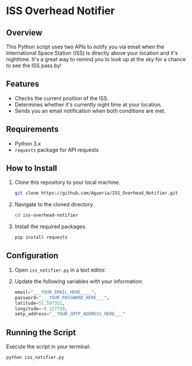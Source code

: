 # ISS Overhead Notifier

## Overview

This Python script uses two APIs to notify you via email when the International Space Station (ISS) is directly above your location and it's nighttime. It's a great way to remind you to look up at the sky for a chance to see the ISS pass by!

## Features

- Checks the current position of the ISS.
- Determines whether it's currently night time at your location.
- Sends you an email notification when both conditions are met.

## Requirements

- Python 3.x
- `requests` package for API requests

## How to Install

1. Clone this repository to your local machine.

    ```bash
    git clone https://github.com/Agueria/ISS_Overhead_Notifier.git
    ```

2. Navigate to the cloned directory.

    ```bash
    cd iss-overhead-notifier
    ```

3. Install the required packages.

    ```bash
    pip install requests
    ```

## Configuration

1. Open `iss_notifier.py` in a text editor.
2. Update the following variables with your information:

    ```python
    email="___YOUR_EMAIL_HERE____",
    password="___YOUR_PASSWORD_HERE___",
    latitude=51.507351,
    longitude=-0.127758,
    smtp_address="__YOUR_SMTP_ADDRESS_HERE___"
    ```

## Running the Script

Execute the script in your terminal:

```bash
python iss_notifier.py
